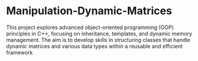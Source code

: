 # Manipulation-Dynamic-Matrices
This project explores advanced object-oriented programming (OOP) principles in C++, focusing on inheritance, templates, and dynamic memory management. The aim is to develop skills in structuring classes that handle dynamic matrices and various data types within a reusable and efficient framework
